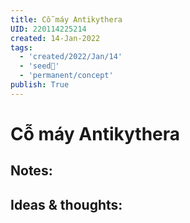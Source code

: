 ```yaml
---
title: Cỗ máy Antikythera
UID: 220114225214
created: 14-Jan-2022
tags:
  - 'created/2022/Jan/14'
  - 'seed🥜'
  - 'permanent/concept'
publish: True
---
```

# Cỗ máy Antikythera

## Notes:


## Ideas & thoughts:


